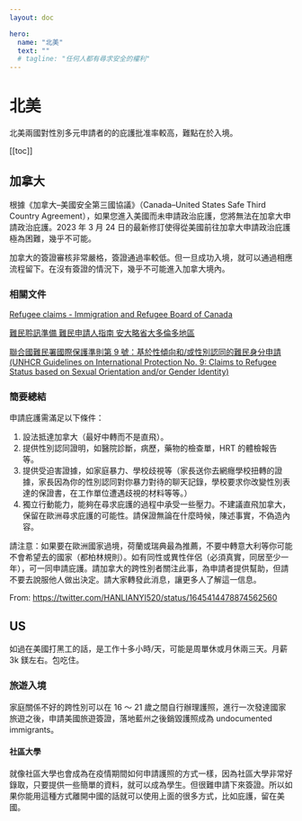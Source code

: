 ```yaml
---
layout: doc

hero:
  name: "北美"
  text: ""
  # tagline: "任何人都有尋求安全的權利"
---
```


# 北美

北美兩國對性別多元申請者的的庇護批准率較高，難點在於入境。

[[toc]]

## 加拿大

根據《加拿大–美國安全第三國協議》（Canada–United States Safe Third Country Agreement），如果您進入美國而未申請政治庇護，您將無法在加拿大申請政治庇護。2023 年 3 月 24 日的最新修訂使得從美國前往加拿大申請政治庇護極為困難，幾乎不可能。

加拿大的簽證審核非常嚴格，簽證通過率較低。但一旦成功入境，就可以通過相應流程留下。在沒有簽證的情況下，幾乎不可能進入加拿大境內。

### 相關文件

[Refugee claims - Immigration and Refugee Board of Canada](https://www.irb-cisr.gc.ca/en/refugee-claims/pages/index.aspx)

[難民聆訊準備 難民申請人指南 安大略省大多倫多地區](https://myrefugeeclaim.ca/en/refugee-hearing-preparation-guide/)

[聯合國難民署國際保護準則第 9 號：基於性傾向和/或性別認同的難民身分申請 (UNHCR Guidelines on International Protection No. 9: Claims to Refugee Status based on Sexual Orientation and/or Gender Identity)](https://www.unhcr.org/509136ca9.pdf)

### 簡要總結

申請庇護需滿足以下條件：

1. 設法抵達加拿大（最好中轉而不是直飛）。
2. 提供性別認同證明，如醫院診斷，病歷，藥物的檢查單，HRT 的體檢報告等。
3. 提供受迫害證據，如家庭暴力、學校歧視等（家長送你去網癮學校扭轉的證據，家長因為你的性別認同對你暴力對待的聊天記錄，學校要求你改變性別表達的保證書，在工作單位遭遇歧視的材料等等。）
4. 獨立行動能力，能夠在尋求庇護的過程中承受一些壓力。不建議直飛加拿大，保留在歐洲尋求庇護的可能性。請保證無論在什麼時候，陳述事實，不偽造內容。

請注意：如果要在歐洲國家過境，荷蘭或瑞典最為推薦，不要中轉意大利等你可能不會希望去的國家（都柏林規則）。如有同性或異性伴侶（必須真實，同居至少一年），可一同申請庇護。請加拿大的跨性別者關注此事，為申請者提供幫助，但請不要去說服他人做出決定。請大家轉發此消息，讓更多人了解這一信息。

From: https://twitter.com/HANLIANYI520/status/1645414478874562560

## US

如過在美國打黑工的話，是工作十多小時/天，可能是周單休或月休兩三天。月薪 3k 鎂左右。包吃住。

### 旅遊入境

家庭關係不好的跨性別可以在 16 ～ 21 歲之間自行辦理護照，進行一次發達國家旅遊之後，申請美國旅遊簽證，落地藍州之後銷毀護照成為 undocumented immigrants。

#### 社區大學

就像社區大學也會成為在疫情期間如何申請護照的方式一樣，因為社區大學非常好錄取，只要提供一些簡單的資料，就可以成為學生。但很難申請下來簽證。所以如果你能用這種方式離開中國的話就可以使用上面的很多方式，比如庇護，留在美國。
